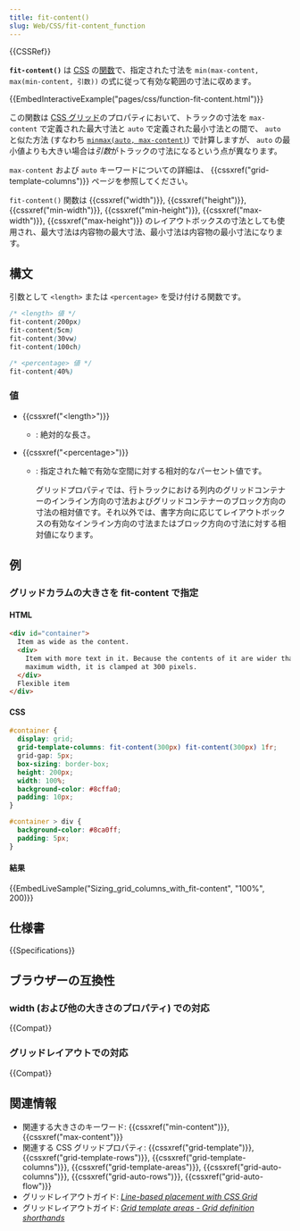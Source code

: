 ```yaml
---
title: fit-content()
slug: Web/CSS/fit-content_function
---
```


{{CSSRef}}

**`fit-content()`** は [CSS](/ja/docs/Web/CSS) の[関数](/ja/docs/Web/CSS/CSS_Functions)で、指定された寸法を `min(max-content, max(min-content, 引数))` の式に従って有効な範囲の寸法に収めます。

{{EmbedInteractiveExample("pages/css/function-fit-content.html")}}

この関数は [CSS グリッド](/ja/docs/Web/CSS/CSS_Grid_Layout)のプロパティにおいて、トラックの寸法を `max-content` で定義された最大寸法と `auto` で定義された最小寸法との間で、 `auto` と似た方法 (すなわち [`minmax(auto, max-content)`](</ja/docs/Web/CSS/minmax()>)) で計算しますが、 `auto` の最小値よりも大きい場合は*引数*がトラックの寸法になるという点が異なります。

`max-content` および `auto` キーワードについての詳細は、 {{cssxref("grid-template-columns")}} ページを参照してください。

`fit-content()` 関数は {{cssxref("width")}}, {{cssxref("height")}}, {{cssxref("min-width")}}, {{cssxref("min-height")}}, {{cssxref("max-width")}}, {{cssxref("max-height")}} のレイアウトボックスの寸法としても使用され、最大寸法は内容物の最大寸法、最小寸法は内容物の最小寸法になります。

## 構文

引数として `<length>` または `<percentage>` を受け付ける関数です。

```css
/* <length> 値 */
fit-content(200px)
fit-content(5cm)
fit-content(30vw)
fit-content(100ch)

/* <percentage> 値 */
fit-content(40%)
```

### 値

- {{cssxref("&lt;length&gt;")}}
  - : 絶対的な長さ。
- {{cssxref("&lt;percentage&gt;")}}

  - : 指定された軸で有効な空間に対する相対的なパーセント値です。

    グリッドプロパティでは、行トラックにおける列内のグリッドコンテナーのインライン方向の寸法およびグリッドコンテナーのブロック方向の寸法の相対値です。それ以外では、書字方向に応じてレイアウトボックスの有効なインライン方向の寸法またはブロック方向の寸法に対する相対値になります。

## 例

<h3 id="Sizing_grid_columns_with_fit-content">グリッドカラムの大きさを fit-content で指定</h3>

#### HTML

```html
<div id="container">
  Item as wide as the content.
  <div>
    Item with more text in it. Because the contents of it are wider than the
    maximum width, it is clamped at 300 pixels.
  </div>
  Flexible item
</div>
```

#### CSS

```css
#container {
  display: grid;
  grid-template-columns: fit-content(300px) fit-content(300px) 1fr;
  grid-gap: 5px;
  box-sizing: border-box;
  height: 200px;
  width: 100%;
  background-color: #8cffa0;
  padding: 10px;
}

#container > div {
  background-color: #8ca0ff;
  padding: 5px;
}
```

#### 結果

{{EmbedLiveSample("Sizing_grid_columns_with_fit-content", "100%", 200)}}

## 仕様書

{{Specifications}}

## ブラウザーの互換性

### width (および他の大きさのプロパティ) での対応

{{Compat}}

### グリッドレイアウトでの対応

{{Compat}}

## 関連情報

- 関連する大きさのキーワード: {{cssxref("min-content")}}, {{cssxref("max-content")}}
- 関連する CSS グリッドプロパティ: {{cssxref("grid-template")}}, {{cssxref("grid-template-rows")}}, {{cssxref("grid-template-columns")}}, {{cssxref("grid-template-areas")}}, {{cssxref("grid-auto-columns")}}, {{cssxref("grid-auto-rows")}}, {{cssxref("grid-auto-flow")}}
- グリッドレイアウトガイド: _[Line-based placement with CSS Grid](/ja/docs/Web/CSS/CSS_Grid_Layout/Line-based_Placement_with_CSS_Grid)_
- グリッドレイアウトガイド: _[Grid template areas - Grid definition shorthands](/ja/docs/Web/CSS/CSS_Grid_Layout/Grid_Template_Areas#grid_definition_shorthands)_
